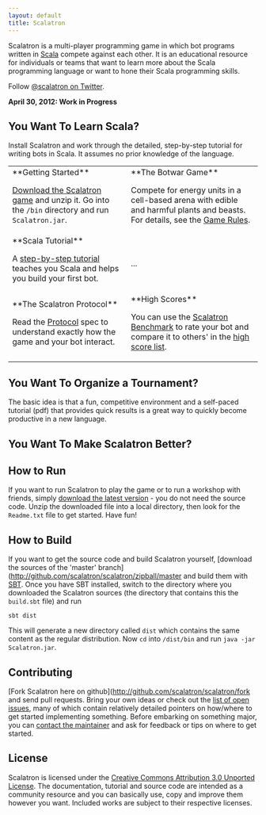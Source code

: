 ```yaml
---
layout: default
title: Scalatron
---
```


Scalatron is a multi-player programming game in which bot programs written in [Scala](http://www.scala-lang.org/)
compete against each other. It is an educational resource for individuals or teams that want to learn more about the
Scala programming language or want to hone their Scala programming skills.

Follow [@scalatron on Twitter](http://twitter.com/scalatron).

**April 30, 2012: Work in Progress**

## You Want To Learn Scala?

Install Scalatron and work through the detailed, step-by-step tutorial for writing bots in Scala. It assumes no
prior knowledge of the language.

<table>

<tr>
<td>
**Getting Started**

[Download the Scalatron game](http://github.com/scalatron/scalatron/downloads) and unzip it. Go into the `/bin` directory and run `Scalatron.jar`.
</td>
<td>
**The Botwar Game**

Compete for energy units in a cell-based arena with edible and harmful plants and beasts. For details, see the [Game Rules](https://github.com/scalatron/scalatron/raw/master/Scalatron/doc/pdf/Scalatron%20Game%20Rules.pdf).
</td>
</tr>

<tr>
<td>
**Scala Tutorial**

A [step-by-step tutorial](https://github.com/scalatron/scalatron/raw/master/Scalatron/doc/pdf/Scalatron%20Tutorial.pdf) teaches you Scala and helps you build your first bot.
</td>
<td>
...
</td>
</tr>

<tr>
<td>
**The Scalatron Protocol**

Read the [Protocol](https://github.com/scalatron/scalatron/raw/master/Scalatron/doc/pdf/Scalatron%20Protocol.pdf) spec to understand exactly how the game and your bot interact.
</td>
<td>
**High Scores**

You can use the [Scalatron Benchmark](benchmark.html) to rate your bot and compare it to others' in the [high score list](benchmark.html).
</td>
</tr>

</table>



## You Want To Organize a Tournament?

The basic idea is that a fun, competitive environment and a self-paced tutorial (pdf) that provides quick results is a great way to quickly become productive in a new language.


## You Want To Make Scalatron Better?



## How to Run

If you want to run Scalatron to play the game or to run a workshop with friends, simply
[download the latest version](http://github.com/scalatron/scalatron/downloads) - you do not need the
source code. Unzip the downloaded file into a local directory, then look for the `Readme.txt` file to get
started. Have fun!

## How to Build

If you want to get the source code and build Scalatron yourself,
[download the sources of the 'master' branch](http://github.com/scalatron/scalatron/zipball/master and build them
with [SBT](http://github.com/harrah/xsbt). Once you have SBT installed, switch to the directory where you downloaded
the Scalatron sources (the directory that contains this the `build.sbt` file) and run

    sbt dist

This will generate a new directory called `dist` which contains the same content as the regular distribution.
Now `cd` into `/dist/bin` and run `java -jar Scalatron.jar`.


## Contributing

[Fork Scalatron here on github](http://github.com/scalatron/scalatron/fork and send pull requests.
Bring your own ideas or check out the [list of open issues](http://github.com/scalatron/scalatron/issues?state=open),
many of which contain relatively detailed pointers on how/where to get started implementing something.
Before embarking on something major, you can [contact the maintainer](mailto:scalatron@hotmail.com) and ask for
feedback or tips on where to get started.


## License

Scalatron is licensed under the [Creative Commons Attribution 3.0 Unported License](http://creativecommons.org/licenses/by/3.0/).
The documentation, tutorial and source code are intended as a community resource and you can basically use, copy and
improve them however you want. Included works are subject to their respective licenses.
